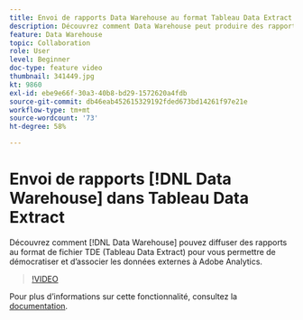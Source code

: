 ```yaml
---
title: Envoi de rapports Data Warehouse au format Tableau Data Extract
description: Découvrez comment Data Warehouse peut produire des rapports au format de fichier TDE (Tableau Data Extract) pour vous permettre de démocratiser et de combiner des données externes à Adobe Analytics.
feature: Data Warehouse
topic: Collaboration
role: User
level: Beginner
doc-type: feature video
thumbnail: 341449.jpg
kt: 9860
exl-id: ebe9e66f-30a3-40b8-bd29-1572620a4fdb
source-git-commit: db46eab452615329192fded673bd14261f97e21e
workflow-type: tm+mt
source-wordcount: '73'
ht-degree: 58%

---
```


# Envoi de rapports [!DNL Data Warehouse] dans Tableau Data Extract

Découvrez comment [!DNL Data Warehouse] pouvez diffuser des rapports au format de fichier TDE (Tableau Data Extract) pour vous permettre de démocratiser et d’associer les données externes à Adobe Analytics.

>[!VIDEO](https://video.tv.adobe.com/v/341449/?quality=12&learn=on)

Pour plus dʼinformations sur cette fonctionnalité, consultez la [documentation](https://experienceleague.adobe.com/fr/docs/analytics/export/data-warehouse/t-tableau).
